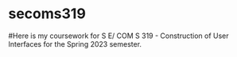 # secoms319
#Here is my coursework for S E/ COM S 319 - Construction of User Interfaces for the Spring 2023 semester.
